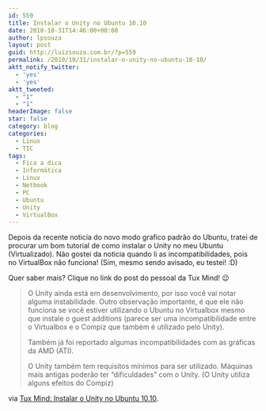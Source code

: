 ```yaml
---
id: 559
title: Instalar o Unity no Ubuntu 10.10
date: 2010-10-31T14:46:00+00:00
author: lpsouza
layout: post
guid: http://luizsouza.com.br/?p=559
permalink: /2010/10/31/instalar-o-unity-no-ubuntu-10-10/
aktt_notify_twitter:
  - 'yes'
  - 'yes'
aktt_tweeted:
  - "1"
  - "1"
headerImage: false
star: false
category: blog
categories:
  - Linux
  - TIC
tags:
  - Fica a dica
  - Informática
  - Linux
  - Netbook
  - PC
  - Ubuntu
  - Unity
  - VirtualBox
---
```

Depois da recente noticia do novo modo grafico padrão do Ubuntu, tratei de procurar um bom tutorial de como instalar o Unity no meu Ubuntu (Virtualizado). Não gostei da noticia quando li as incompatibilidades, pois no VirtualBox não funciona! (Sim, mesmo sendo avisado, eu testei! :D)

Quer saber mais? Clique no link do post do pessoal da Tux Mind! 😉<!--more-->

> O Unity ainda está em desenvolvimento, por isso você vai notar alguma instabilidade. Outro observação importante, é que ele não funciona se você estiver utilizando o Ubuntu no Virtualbox mesmo que instale o guest additions (parece ser uma incompatibilidade entre o Virtualbox e o Compiz que também é utilizado pelo Unity).
> 
> Também já foi reportado algumas incompatibilidades com as gráficas da AMD (ATI).
> 
> O Unity também tem requisitos mínimos para ser utilizado. Máquinas mais antigas poderão ter &#8220;dificuldades&#8221; com o Unity. (O Unity utiliza alguns efeitos do Compiz)

via [Tux Mind: Instalar o Unity no Ubuntu 10.10](http://tuxmind.blogspot.com/2010/10/instalar-unity-no-ubuntu-1010.html).